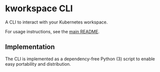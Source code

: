 # kworkspace CLI

A CLI to interact with your Kubernetes workspace.

For usage instructions, see the
[main README](https://githum.com/refaktory/kube-workspace).

## Implementation

The CLI is implemented as a dependency-free Python (3) script to enable easy
portability and distribution.
